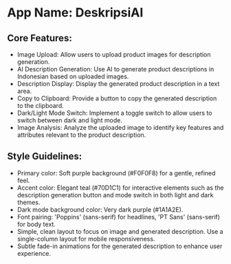 # **App Name**: DeskripsiAI

## Core Features:

- Image Upload: Allow users to upload product images for description generation.
- AI Description Generation: Use AI to generate product descriptions in Indonesian based on uploaded images.
- Description Display: Display the generated product description in a text area.
- Copy to Clipboard: Provide a button to copy the generated description to the clipboard.
- Dark/Light Mode Switch: Implement a toggle switch to allow users to switch between dark and light mode.
- Image Analysis: Analyze the uploaded image to identify key features and attributes relevant to the product description.

## Style Guidelines:

- Primary color: Soft purple background (#F0F0F8) for a gentle, refined feel.
- Accent color: Elegant teal (#70D1C1) for interactive elements such as the description generation button and mode switch in both light and dark themes.
- Dark mode background color: Very dark purple (#1A1A2E).
- Font pairing: 'Poppins' (sans-serif) for headlines, 'PT Sans' (sans-serif) for body text.
- Simple, clean layout to focus on image and generated description. Use a single-column layout for mobile responsiveness.
- Subtle fade-in animations for the generated description to enhance user experience.